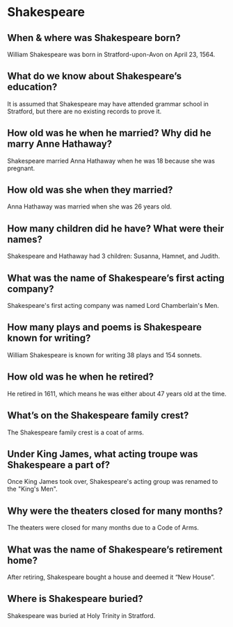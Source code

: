 # Shakespeare

## When & where was Shakespeare born?
William Shakespeare was born in Stratford-upon-Avon on April 23, 1564.

## What do we know about Shakespeare’s education?
It is assumed that Shakespeare may have attended grammar school in Stratford, but there are no existing records to prove it.

## How old was he when he married? Why did he marry Anne Hathaway?
Shakespeare married Anna Hathaway when he was 18 because she was pregnant.

## How old was she when they married?
Anna Hathaway was married when she was 26 years old.

## How many children did he have? What were their names?
Shakespeare and Hathaway had 3 children: Susanna, Hamnet, and Judith.

## What was the name of Shakespeare’s first acting company?
Shakespeare's first acting company was named Lord Chamberlain's Men.

## How many plays and poems is Shakespeare known for writing?
William Shakespeare is known for writing 38 plays and 154 sonnets.

## How old was he when he retired?
He retired in 1611, which means he was either about 47 years old at the time.

## What’s on the Shakespeare family crest?
The Shakespeare family crest is a coat of arms.

## Under King James, what acting troupe was Shakespeare a part of?
Once King James took over, Shakespeare's acting group was renamed to the "King's Men".

## Why were the theaters closed for many months?
The theaters were closed for many months due to a Code of Arms.

## What was the name of Shakespeare’s retirement home?
After retiring, Shakespeare bought a house and deemed it “New House”.

## Where is Shakespeare buried?
Shakespeare was buried at Holy Trinity in Stratford.